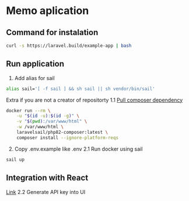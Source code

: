 # Memo aplication

## Command for instalation
```bash
curl -s https://laravel.build/example-app | bash
```
## Run application
1. Add alias for sail
```bash
alias sail='[ -f sail ] && sh sail || sh vendor/bin/sail'
```
Extra if you are not a creator of repositorty
1.1 [Pull composer dependency](https://laravel.com/docs/10.x/sail#installing-composer-dependencies-for-existing-projects)
```bash
docker run --rm \
    -u "$(id -u):$(id -g)" \
    -v "$(pwd):/var/www/html" \
    -w /var/www/html \
    laravelsail/php82-composer:latest \
    composer install --ignore-platform-reqs
```
2. Copy .env.example like .env
2.1 Run docker using sail
```bash
sail up
```
## Integration with React
[Link](https://www.endpointdev.com/blog/2021/05/integrating-laravel-with-a-react-frontend/)
2.2 Generate API key into UI